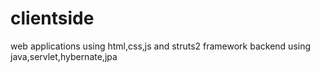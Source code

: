 # clientside
web applications using html,css,js and struts2 framework
backend using java,servlet,hybernate,jpa 
